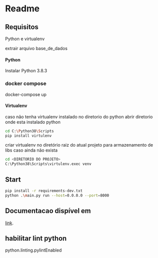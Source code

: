 # Readme

## Requisitos
Python e virtualenv

extrair arquivo base_de_dados

#### Python
Instalar Python 3.8.3

### docker compose
docker-compose up

#### Virtualenv
caso não tenha virtualenv instalado no diretorio do python
abrir diretorio onde esta instalado python
```bash
cd C:\Python38\Scripts
pip install virtulenv
```
criar virtualenv no diretório raiz do atual projeto para armazenamento de libs caso ainda não exista
```bash
cd <DIRETORIO DO PROJETO>
C:\Python38\Scripts\virtulenv.exec venv
```

## Start

```bash
pip install -r requirements-dev.txt
python .\main.py run --host=0.0.0.0 --port=8000
```


## Documentacao dispível em
[link](http://ecm.api.simpleagro.com.br:8000/doc/ "http://ecm.api.simpleagro.com.br:8000/doc/").


## habilitar lint python
python.linting.pylintEnabled
